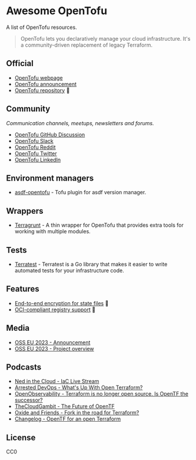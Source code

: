 # Awesome OpenTofu

A list of OpenTofu resources.

> OpenTofu lets you declaratively manage your cloud infrastructure. It's a community-driven replacement of legacy Terraform.

## Official

* [OpenTofu webpage](https://opentofu.org/)
* [OpenTofu announcement](https://opentofu.org/announcement)
* [OpenTofu repository](https://github.com/opentofu/opentofu) 🎉

## Community

*Communication channels, meetups, newsletters and forums.*

* [OpenTofu GitHub Discussion](https://github.com/orgs/opentofu/discussions)
* [OpenTofu Slack](https://opentofu.org/slack)
* [OpenTofu Reddit](https://www.reddit.com/r/opentf/)
* [OpenTofu Twitter](https://twitter.com/opentofuorg)
* [OpenTofu LinkedIn](https://www.linkedin.com/company/opentofuorg/)

## Environment managers

* [asdf-opentofu](https://github.com/virtualroot/asdf-opentofu) - Tofu plugin for asdf version manager.

## Wrappers

* [Terragrunt](https://terragrunt.gruntwork.io/) - A thin wrapper for OpenTofu that provides extra tools for working with multiple modules.

## Tests

* [Terratest](https://terratest.gruntwork.io/) - Terratest is a Go library that makes it easier to write automated tests for your infrastructure code. 

## Features

* [End-to-end encryption for state files](https://twitter.com/opentforg/status/1696597790661677207) 🚧
* [OCI-compliant registry support](https://twitter.com/opentforg/status/1696913055576387599) 🚧

## Media

* [OSS EU 2023 - Announcement](https://www.youtube.com/watch?v=Ha77rpusEDM&t=1190s)
* [OSS EU 2023 - Project overview](https://www.youtube.com/watch?v=-8sOE9-icmY&t=15116s)

## Podcasts

<!-- DESC, from most recent to oldest. -->
* [Ned in the Cloud - IaC Live Stream](https://www.youtube.com/watch?v=p0vDydkUWB4)
* [Arrested DevOps - What's Up With Open Terraform?](https://www.arresteddevops.com/open-tofu/)
* [OpenObservability - Terraform is no longer open source. Is OpenTF the successor?](https://www.youtube.com/watch?v=5QdUs9VKq5g)
* [TheCloudGambit - The Future of OpenTF](https://www.thecloudgambit.com/2236725/13576531-the-future-of-opentf-with-ohad-maislish)
* [Oxide and Friends - Fork in the road for Terraform?](https://www.youtube.com/watch?v=QaU94LY891M)
* [Changelog -  OpenTF for an open Terraform](https://changelog.com/podcast/556)

## License

CC0
